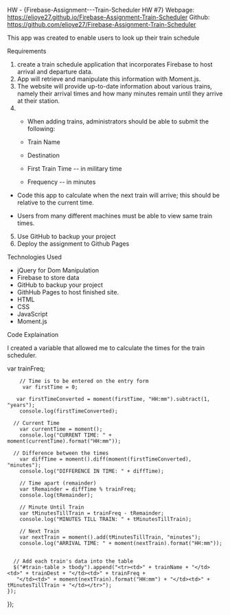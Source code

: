 
HW - {Firebase-Assignment---Train-Scheduler HW #7}
Webpage: https://elioye27.github.io/Firebase-Assignment-Train-Scheduler
Github: https://github.com/elioye27/Firebase-Assignment-Train-Scheduler

This app was created to enable users to look up their train schedule

Requirements
1. create a train schedule application that incorporates Firebase to host arrival and departure data. 
2. App will retrieve and manipulate this information with Moment.js.
3. The website will provide up-to-date information about various trains, namely their arrival times and how many minutes remain until they arrive at their station.
4. * When adding trains, administrators should be able to submit the following:
    
    * Train Name
    
    * Destination 
    
    * First Train Time -- in military time
    
    * Frequency -- in minutes

* Code this app to calculate when the next train will arrive; this should be relative to the current time.
  
* Users from many different machines must be able to view same train times.

5. Use GitHub to backup your project
6. Deploy the assignment to Github Pages


Technologies Used
* jQuery for Dom Manipulation
* Firebase to store data 
* GitHub to backup your project
* GithHub Pages to host finished site.
* HTML
* CSS
* JavaScript
* Moment.js 

Code Explaination

I created a variable that allowed me to calculate the times for the train scheduler.

var trainFreq;

  		// Time is to be entered on the entry form
   		 var firstTime = 0;

	   var firstTimeConverted = moment(firstTime, "HH:mm").subtract(1, "years");
	    console.log(firstTimeConverted);

	  // Current Time
	    var currentTime = moment();
	    console.log("CURRENT TIME: " + moment(currentTime).format("HH:mm"));

	  // Difference between the times
		var diffTime = moment().diff(moment(firstTimeConverted), "minutes");
		console.log("DIFFERENCE IN TIME: " + diffTime);

		// Time apart (remainder)
	    var tRemainder = diffTime % trainFreq;
	    console.log(tRemainder);

	    // Minute Until Train
	    var tMinutesTillTrain = trainFreq - tRemainder;
	    console.log("MINUTES TILL TRAIN: " + tMinutesTillTrain);

	    // Next Train
	    var nextTrain = moment().add(tMinutesTillTrain, "minutes");
	    console.log("ARRIVAL TIME: " + moment(nextTrain).format("HH:mm"));


	  // Add each train's data into the table
	  $("#train-table > tbody").append("<tr><td>" + trainName + "</td><td>" + trainDest + "</td><td>" + trainFreq + 
	   "</td><td>" + moment(nextTrain).format("HH:mm") + "</td><td>" + tMinutesTillTrain + "</td></tr>");
	});

});
